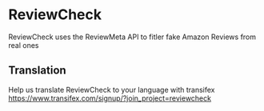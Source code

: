 # ReviewCheck
 ReviewCheck uses the ReviewMeta API to fitler fake Amazon Reviews from real ones

## Translation
Help us translate ReviewCheck to your language with transifex https://www.transifex.com/signup/?join_project=reviewcheck
